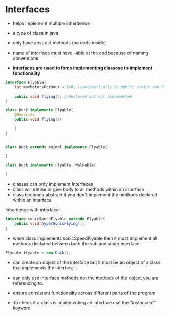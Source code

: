 # Interfaces
- helps implement multiple inheritence
- a type of class in java
- only have abstract methods (no code inside)
- name of interface must have -able at the end because of naming conventions

- **interfaces are used to force implementing classese to implement functionality**

```java
interface Flyable{
    int maxMetersPerHour = 240; //automatically is public static and final (constant)

    public void flying(); //declared but not implemented
}

class Duck implements Flyable{
    @Override
    public void flying(){

    }
}


class Duck extends Animal implements Flyable{

}

class Duck implements Flyable, Walkable{

}
```
- classes can only implement Interfaces
- class will define or give body to all methods within an interface
- class becomes abstract if you don't implement the methods declared within an interface

Inheritence with interface
```java
interface sonicSpeedFlyable extends Flyable{
    public void hyperSonicFlying();
}
```
- when class implements sonicSpeedFlyable then it must implement all methods declared between both 
the sub and super interface

```java
Flyable flyable = new Duck();
```
- can create an object of the interface but it must be an object of a class that
implements the interface
- can only use interface methods not the methods of the object you are referencing to.

- ensure consistent functionality across different parts of the program

- To check if a class is implementing an interface use the "instanceof" keyword